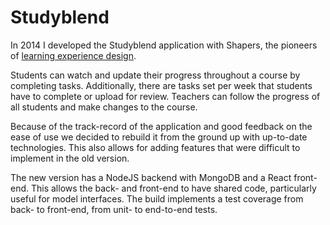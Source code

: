 <!--
  slug: studyblendII
  type: fortpolio
  excerpt: Rebuild of an online learning tool that allows teachers and students to track their progress during a course. The stack was moved from AngularJS/Laravel to React/MongoDB. A lot of the old manual configuration is now automated and new features are added. I also changed various flows to improve usability. The build implements a merged test coverage from back- to front-end, from unit- to end-to-end tests.
  excerptNl: Nieuwe implementatie van een bestaande online leertool waarmee docentenen studenten hun voortgang tijdens een cursus kunnen volgen.
De stack is ge-refactored van AngularJS/Laravel naar React/MongoDB. Veel van de oude handmatige configuratie is nu geautomatiseerd, en er zijn nieuwe functies toegevoegd. Ik ook een aantal flows gewijzigd ter verbetering van de gebruiksvriendelijkheid. De build implementeert een samengevoegde test-coverage van back- tot front-end, van unit- tot end-to-end-tests.
  categories: JavaScript, HTML/CSS, framework, mobile
  tags: UX, Webpack, JavaScript, React, REST, NodeJS, MongoDB, Imagekit, Sendgrid, Netlify, Jest, Cypress, Docker, TSLint, CI/CD
  clients: Shapers
  thumbnail: studyblend-1.png
  thumbnailVideo: testStudyBlend.mp4
  image: studyblend-1.png
  images: studyblend-1.png, studyblend-1.png, studyblend-2.png, studyblend-3.png, studyblend-4.png, studyblend-5.png, studyblend-6.png, studyblend-7.png, studyblend-8.png, studyblend-9.png
  inCv: true
  inPortfolio: true
  dateFrom: 2021-03-01
  dateTo: 2023-03-11
-->

# Studyblend 

In 2014 I developed the Studyblend application with Shapers, the pioneers of [learning experience design](https://lxd.org/).

Students can watch and update their progress throughout a course by completing tasks. Additionally, there are tasks set per week that students have to complete or upload for review.
Teachers can follow the progress of all students and make changes to the course.

Because of the track-record of the application and good feedback on the ease of use we decided to rebuild it from the ground up with up-to-date technologies. This also allows for adding features that were difficult to implement in the old version.

The new version has a NodeJS backend with MongoDB and a React front-end. This allows the back- and front-end to have shared code, particularly useful for model interfaces. The build implements a test coverage from back- to front-end, from unit- to end-to-end tests.
